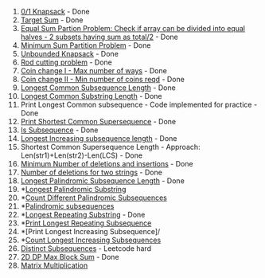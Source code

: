 1. [0/1 Knapsack](https://practice.geeksforgeeks.org/problems/0-1-knapsack-problem/0) - Done
2. [Target Sum](https://leetcode.com/problems/target-sum/) - Done
3. [Equal Sum Partion Problem: Check if array can be divided into equal halves - 2 subsets having sum as total/2](https://leetcode.com/problems/partition-equal-subset-sum/) - Done
4. [Minimum Sum Partition Problem](https://practice.geeksforgeeks.org/problems/minimum-sum-partition/0) - Done
5. [Unbounded Knapsack](https://practice.geeksforgeeks.org/problems/knapsack-with-duplicate-items/0) - Done
6. [Rod cutting problem](https://practice.geeksforgeeks.org/problems/rod-cutting/0/) - Done
7. [Coin change I - Max number of ways](https://leetcode.com/problems/coin-change-2/) - Done
8. [Coin change II - Min number of coins reqd](https://leetcode.com/problems/coin-change/) - Done
9. [Longest Common Subsequence Length](https://leetcode.com/problems/longest-common-subsequence/submissions/) - Done
10. [Longest Common Substring Length](https://practice.geeksforgeeks.org/problems/longest-common-substring/0) - Done
11. Print Longest Common subsequence - Code implemented for practice - Done
12. [Print Shortest Common Supersequence](https://leetcode.com/problems/shortest-common-supersequence/) - Done
13. [Is Subsequence](https://leetcode.com/problems/is-subsequence/) - Done
14. [Longest Increasing subsequence length](https://leetcode.com/problems/longest-increasing-subsequence/) - Done
15. Shortest Common Supersequence Length - Approach: Len(str1)+Len(str2)-Len(LCS) - Done
16. [Minimum Number of deletions and insertions](https://practice.geeksforgeeks.org/problems/minimum-number-of-deletions-and-insertions/0) - Done
17. [Number of deletions for two strings](https://leetcode.com/problems/delete-operation-for-two-strings/) - Done
18. [Longest Palindromic Subsequence Length](https://leetcode.com/problems/longest-palindromic-subsequence/) - Done
19. *[Longest Palindromic Substring](https://leetcode.com/problems/longest-palindromic-substring/)
20. *[Count Different Palindromic Subsequences](https://leetcode.com/problems/count-different-palindromic-subsequences/)
21. *[Palindromic subsequences](https://leetcode.com/problems/palindromic-substrings/)
22. *[Longest Repeating Substring](https://practice.geeksforgeeks.org/problems/longest-repeating-subsequence/0) - Done
23. *[Print Longest Repeating Subsequence](https://leetcode.com/problems/longest-duplicate-substring/)
25. *[Print Longest Increasing Subsequence]/<br>
26. *[Count Longest Increasing Subsequences](https://leetcode.com/problems/number-of-longest-increasing-subsequence/solution/)
27. [Distinct Subsequences](https://leetcode.com/problems/distinct-subsequences/) - Leetcode hard
28. [2D DP Max Block Sum](https://leetcode.com/problems/matrix-block-sum/) - Done
29. [Matrix Multiplication](https://practice.geeksforgeeks.org/problems/matrix-chain-multiplication0303/1)
